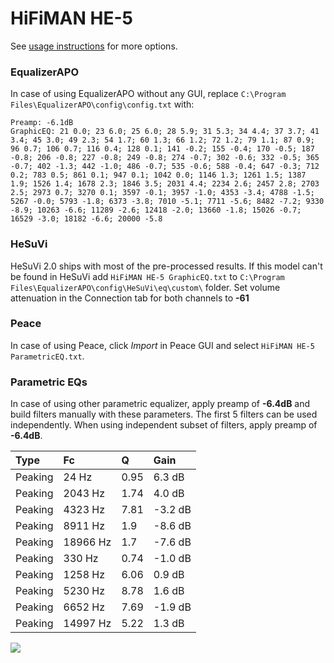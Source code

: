 # HiFiMAN HE-5
See [usage instructions](https://github.com/jaakkopasanen/AutoEq#usage) for more options.

### EqualizerAPO
In case of using EqualizerAPO without any GUI, replace `C:\Program Files\EqualizerAPO\config\config.txt`
with:
```
Preamp: -6.1dB
GraphicEQ: 21 0.0; 23 6.0; 25 6.0; 28 5.9; 31 5.3; 34 4.4; 37 3.7; 41 3.4; 45 3.0; 49 2.3; 54 1.7; 60 1.3; 66 1.2; 72 1.2; 79 1.1; 87 0.9; 96 0.7; 106 0.7; 116 0.4; 128 0.1; 141 -0.2; 155 -0.4; 170 -0.5; 187 -0.8; 206 -0.8; 227 -0.8; 249 -0.8; 274 -0.7; 302 -0.6; 332 -0.5; 365 -0.7; 402 -1.3; 442 -1.0; 486 -0.7; 535 -0.6; 588 -0.4; 647 -0.3; 712 0.2; 783 0.5; 861 0.1; 947 0.1; 1042 0.0; 1146 1.3; 1261 1.5; 1387 1.9; 1526 1.4; 1678 2.3; 1846 3.5; 2031 4.4; 2234 2.6; 2457 2.8; 2703 2.5; 2973 0.7; 3270 0.1; 3597 -0.1; 3957 -1.0; 4353 -3.4; 4788 -1.5; 5267 -0.0; 5793 -1.8; 6373 -3.8; 7010 -5.1; 7711 -5.6; 8482 -7.2; 9330 -8.9; 10263 -6.6; 11289 -2.6; 12418 -2.0; 13660 -1.8; 15026 -0.7; 16529 -3.0; 18182 -6.6; 20000 -5.8
```

### HeSuVi
HeSuVi 2.0 ships with most of the pre-processed results. If this model can't be found in HeSuVi add
`HiFiMAN HE-5 GraphicEQ.txt` to `C:\Program Files\EqualizerAPO\config\HeSuVi\eq\custom\` folder.
Set volume attenuation in the Connection tab for both channels to **-61**

### Peace
In case of using Peace, click *Import* in Peace GUI and select `HiFiMAN HE-5 ParametricEQ.txt`.

### Parametric EQs
In case of using other parametric equalizer, apply preamp of **-6.4dB** and build filters manually
with these parameters. The first 5 filters can be used independently.
When using independent subset of filters, apply preamp of **-6.4dB**.

| Type    | Fc       |    Q | Gain    |
|:--------|:---------|:-----|:--------|
| Peaking | 24 Hz    | 0.95 | 6.3 dB  |
| Peaking | 2043 Hz  | 1.74 | 4.0 dB  |
| Peaking | 4323 Hz  | 7.81 | -3.2 dB |
| Peaking | 8911 Hz  | 1.9  | -8.6 dB |
| Peaking | 18966 Hz | 1.7  | -7.6 dB |
| Peaking | 330 Hz   | 0.74 | -1.0 dB |
| Peaking | 1258 Hz  | 6.06 | 0.9 dB  |
| Peaking | 5230 Hz  | 8.78 | 1.6 dB  |
| Peaking | 6652 Hz  | 7.69 | -1.9 dB |
| Peaking | 14997 Hz | 5.22 | 1.3 dB  |

![](https://raw.githubusercontent.com/jaakkopasanen/AutoEq/master/results/headphonecom/sbaf-serious/HiFiMAN%20HE-5/HiFiMAN%20HE-5.png)